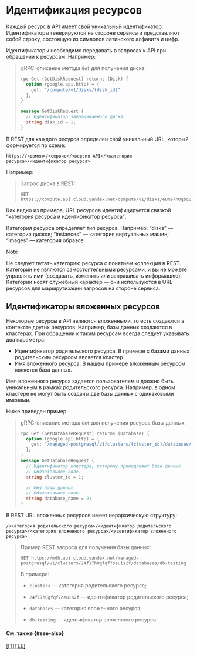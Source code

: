 # Идентификация ресурсов

Каждый ресурс в API имеет свой уникальный идентификатор. Идентификаторы генерируются на стороне сервиса и представляют собой строку, состоящую из символов латинского алфавита и цифр.
 
Идентификаторы необходимо передавать в запросах к API при обращении к ресурсам. Например:

> gRPC-описание метода `Get` для получения диска:
>```protobuf 
> rpc Get (GetDiskRequest) returns (Disk) {
>   option (google.api.http) = {
>     get: "/compute/v1/disks/{disk_id}"
>   };
> }
> 
> message GetDiskRequest {
>   // Идентификатор запрашиваемого диска.
>   string disk_id = 1;
> }
>```

В REST для каждого ресурса определен свой уникальный URL, который формируется по схеме:

```http
https://<домен>/<сервис>/<версия API>/<категория ресурса>/<идентификатор ресурса>
```

Например:

> Запрос диска в REST:
>```
> GET https://compute.api.cloud.yandex.net/compute/v1/disks/e0m97h0gbq0foeuis03
>```

Как видно из примера, URL ресурсов идентифицируется связкой <q>категория ресурса и идентификатор ресурса</q>.

Категория ресурса определяет тип ресурса. Например: <q>disks</q> — категория дисков; <q>instances</q> — категория виртуальных машин; <q>images</q> — категория образов.
 
> [!NOTE]
>
> Не следует путать категорию ресурса с понятием коллекция в REST. Категории не являются самостоятельными ресурсами, и вы не можете управлять ими (создавать, изменять или запрашивать информацию). Категории носят служебный характер — они используются в URL ресурсов для маршрутизации запросов на стороне сервиса.


## Идентификаторы вложенных ресурсов 

Некоторые ресурсы в API являются вложенными, то есть создаются в контексте других ресурсов. Например, базы данных создаются в кластерах. При обращении к таким ресурсам всегда следует указывать два параметра:
 
- Идентификатор родительского ресурса. В примере с базами данных родительским ресурсом является кластер.
- Имя вложенного ресурса. В нашем примере вложенным ресурсом является база данных. 

Имя вложенного ресурса задается пользователем и должно быть уникальным в рамках родительского ресурса. Например, в одном кластере не могут быть созданы  две базы данных с одинаковыми именами.
 
Ниже приведен пример.

> gRPC-описание метода `Get` для получения ресурса базы данных:
>```protobuf
> rpc Get (GetDatabaseRequest) returns (Database) {
>   option (google.api.http) = {
>     get: "/managed-postgresql/v1/clusters/{cluster_id}/databases/{database_name}"
>   };
> }
> message GetDatabaseRequest {
>   // Идентификатор кластера, которому принадлежит база данных.
>   // Обязательное поле.
>   string cluster_id = 1;
> 
>   // Имя базы данных.
>   // Обязательное поле.
>   string database_name = 2;
> }
>```

В REST URL вложенных ресурсов имеет иерархическую структуру:
```
/<категория родительского ресурса>/<идентификатор родительского ресурса>/<категория вложенного ресурса>/<идентификатор вложенного ресурса>
```
> Пример REST запроса для получения базы данных:
>```
> GET https://mdb.api.cloud.yandex.net/managed-postgresql/v1/clusters/24f17h0gfqf7oeuis2f/databases/db-testing
>```
> В примере:
> 
> - `clusters` — категория родительского ресурса;
> 
> - `24f17h0gfqf7oeuis2f` — идентификатор родительского ресурса;
> 
> - `databases` — категория вложенного ресурса;
> 
> - `db-testing` — идентификатор вложенного ресурса.
 

#### См. также {#see-also}
[[!TITLE]](../../resource-manager/concepts/resources-hierarchy.md)

